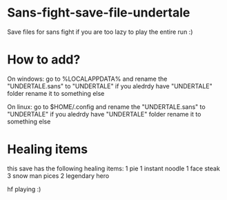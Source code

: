 # Sans-fight-save-file-undertale
Save files for sans fight if you are too lazy to play the entire run :)

# How to add?
  On windows:
    go to %LOCALAPPDATA% and rename the "UNDERTALE.sans" to "UNDERTALE" if you aledrdy have "UNDERTALE" folder rename it to something else
  
  On linux:
    go to $HOME/.config and rename the "UNDERTALE.sans" to "UNDERTALE" if you aledrdy have "UNDERTALE" folder rename it to something else
 
# Healing items
this save has the following healing items:
1 pie
1 instant noodle 
1 face steak 
3 snow man pices
2 legendary hero

hf playing :)
